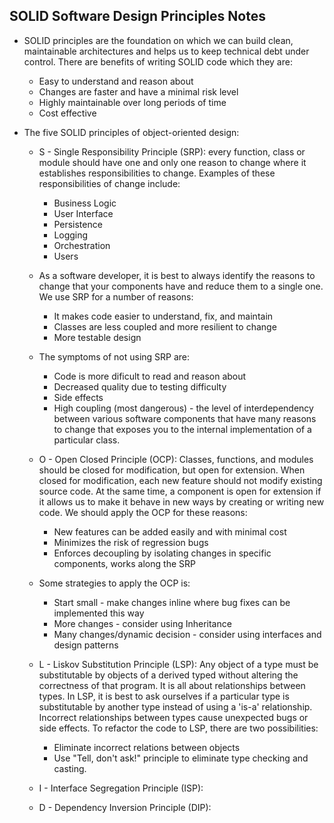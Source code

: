 ## SOLID Software Design Principles Notes

- SOLID principles are the foundation on which we can build clean, maintainable architectures and helps us to keep technical debt under control. There are benefits of writing SOLID code which they are:
	- Easy to understand and reason about
	- Changes are faster and have a minimal risk level
	- Highly maintainable over long periods of time
	- Cost effective

- The five SOLID principles of object-oriented design:
	- S - Single Responsibility Principle (SRP): every function, class or module should have one and only one reason to change where it establishes responsibilities to change. Examples of these responsibilities of change include:
		- Business Logic
		- User Interface
		- Persistence
		- Logging
		- Orchestration
		- Users
	- As a software developer, it is best to always identify the reasons to change that your components have and reduce them to a single one. We use SRP for a number of reasons:
		- It makes code easier to understand, fix, and maintain
		- Classes are less coupled and more resilient to change
		- More testable design
	- The symptoms of not using SRP are:
		- Code is more dificult to read and reason about
		- Decreased quality due to testing difficulty
		- Side effects
		- High coupling (most dangerous) - the level of interdependency between various software components that have many reasons to change that exposes you to the internal implementation of a particular class.

	- O - Open Closed Principle (OCP): Classes, functions, and modules should be closed for modification, but open for extension. When closed for modification, each new feature should not modify existing source code. At the same time, a component is open for extension if it allows us to make it behave in new ways by creating or writing new code. We should apply the OCP for these reasons:
		- New features can be added easily and with minimal cost
		- Minimizes the risk of regression bugs
		- Enforces decoupling by isolating changes in specific components, works along the SRP
	- Some strategies to apply the OCP is:
		- Start small - make changes inline where bug fixes can be implemented this way
		- More changes - consider using Inheritance
		- Many changes/dynamic decision - consider using interfaces and design patterns

	- L - Liskov Substitution Principle (LSP): Any object of a type must be substitutable by objects of a derived typed without altering the correctness of that program. It is all about relationships between types. In LSP, it is best to ask ourselves if a particular type is substitutable by another type instead of using a 'is-a' relationship. Incorrect relationships between types cause unexpected bugs or side effects. To refactor the code to LSP, there are two possibilities:
		- Eliminate incorrect relations between objects
		- Use "Tell, don't ask!" principle to eliminate type checking and casting.

	- I - Interface Segregation Principle (ISP):

	- D - Dependency Inversion Principle (DIP):
